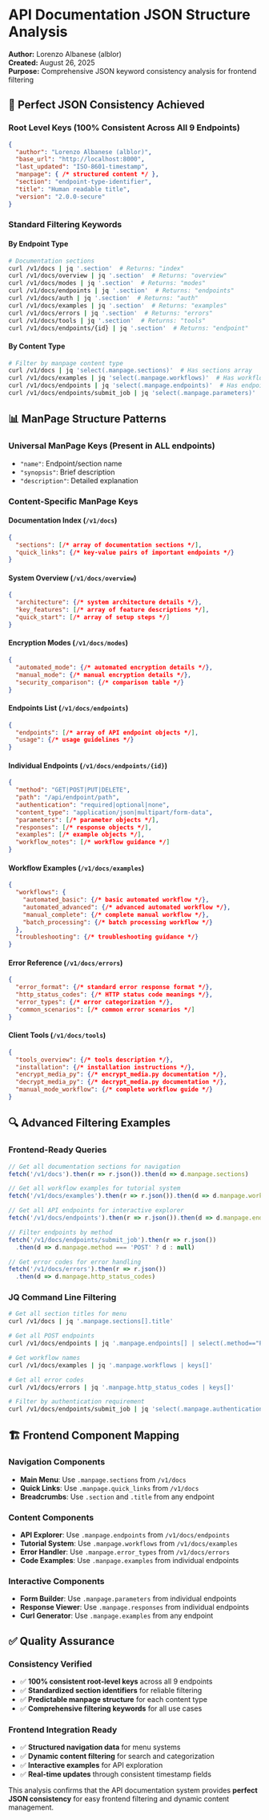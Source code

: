 # API Documentation JSON Structure Analysis
**Author:** Lorenzo Albanese (alblor)  
**Created:** August 26, 2025  
**Purpose:** Comprehensive JSON keyword consistency analysis for frontend filtering

## 🎯 **Perfect JSON Consistency Achieved**

### **Root Level Keys (100% Consistent Across All 9 Endpoints)**
```json
{
  "author": "Lorenzo Albanese (alblor)",
  "base_url": "http://localhost:8000", 
  "last_updated": "ISO-8601-timestamp",
  "manpage": { /* structured content */ },
  "section": "endpoint-type-identifier",
  "title": "Human readable title",
  "version": "2.0.0-secure"
}
```

### **Standard Filtering Keywords**

#### **By Endpoint Type**
```bash
# Documentation sections
curl /v1/docs | jq '.section'  # Returns: "index"
curl /v1/docs/overview | jq '.section'  # Returns: "overview" 
curl /v1/docs/modes | jq '.section'  # Returns: "modes"
curl /v1/docs/endpoints | jq '.section'  # Returns: "endpoints"
curl /v1/docs/auth | jq '.section'  # Returns: "auth"
curl /v1/docs/examples | jq '.section'  # Returns: "examples"
curl /v1/docs/errors | jq '.section'  # Returns: "errors"
curl /v1/docs/tools | jq '.section'  # Returns: "tools"
curl /v1/docs/endpoints/{id} | jq '.section'  # Returns: "endpoint"
```

#### **By Content Type**
```bash
# Filter by manpage content type
curl /v1/docs | jq 'select(.manpage.sections)'  # Has sections array
curl /v1/docs/examples | jq 'select(.manpage.workflows)'  # Has workflows
curl /v1/docs/endpoints | jq 'select(.manpage.endpoints)'  # Has endpoints array
curl /v1/docs/endpoints/submit_job | jq 'select(.manpage.parameters)'  # Has parameters
```

## 📊 **ManPage Structure Patterns**

### **Universal ManPage Keys (Present in ALL endpoints)**
- `"name"`: Endpoint/section name
- `"synopsis"`: Brief description  
- `"description"`: Detailed explanation

### **Content-Specific ManPage Keys**

#### **Documentation Index (`/v1/docs`)**
```json
{
  "sections": [/* array of documentation sections */],
  "quick_links": {/* key-value pairs of important endpoints */}
}
```

#### **System Overview (`/v1/docs/overview`)**
```json
{
  "architecture": {/* system architecture details */},
  "key_features": [/* array of feature descriptions */],
  "quick_start": [/* array of setup steps */]
}
```

#### **Encryption Modes (`/v1/docs/modes`)**
```json
{
  "automated_mode": {/* automated encryption details */},
  "manual_mode": {/* manual encryption details */},
  "security_comparison": {/* comparison table */}
}
```

#### **Endpoints List (`/v1/docs/endpoints`)**
```json
{
  "endpoints": [/* array of API endpoint objects */],
  "usage": {/* usage guidelines */}
}
```

#### **Individual Endpoints (`/v1/docs/endpoints/{id}`)**
```json
{
  "method": "GET|POST|PUT|DELETE",
  "path": "/api/endpoint/path",
  "authentication": "required|optional|none",
  "content_type": "application/json|multipart/form-data",
  "parameters": [/* parameter objects */],
  "responses": [/* response objects */],
  "examples": [/* example objects */],
  "workflow_notes": [/* workflow guidance */]
}
```

#### **Workflow Examples (`/v1/docs/examples`)**
```json
{
  "workflows": {
    "automated_basic": {/* basic automated workflow */},
    "automated_advanced": {/* advanced automated workflow */},
    "manual_complete": {/* complete manual workflow */},
    "batch_processing": {/* batch processing workflow */}
  },
  "troubleshooting": {/* troubleshooting guidance */}
}
```

#### **Error Reference (`/v1/docs/errors`)**
```json
{
  "error_format": {/* standard error response format */},
  "http_status_codes": {/* HTTP status code meanings */},
  "error_types": {/* error categorization */},
  "common_scenarios": [/* common error scenarios */]
}
```

#### **Client Tools (`/v1/docs/tools`)**
```json
{
  "tools_overview": {/* tools description */},
  "installation": {/* installation instructions */},
  "encrypt_media_py": {/* encrypt_media.py documentation */},
  "decrypt_media_py": {/* decrypt_media.py documentation */},
  "manual_mode_workflow": {/* complete workflow guide */}
}
```

## 🔍 **Advanced Filtering Examples**

### **Frontend-Ready Queries**
```javascript
// Get all documentation sections for navigation
fetch('/v1/docs').then(r => r.json()).then(d => d.manpage.sections)

// Get all workflow examples for tutorial system
fetch('/v1/docs/examples').then(r => r.json()).then(d => d.manpage.workflows)

// Get all API endpoints for interactive explorer
fetch('/v1/docs/endpoints').then(r => r.json()).then(d => d.manpage.endpoints)

// Filter endpoints by method
fetch('/v1/docs/endpoints/submit_job').then(r => r.json())
  .then(d => d.manpage.method === 'POST' ? d : null)

// Get error codes for error handling
fetch('/v1/docs/errors').then(r => r.json())
  .then(d => d.manpage.http_status_codes)
```

### **JQ Command Line Filtering**
```bash
# Get all section titles for menu
curl /v1/docs | jq '.manpage.sections[].title'

# Get all POST endpoints
curl /v1/docs/endpoints | jq '.manpage.endpoints[] | select(.method=="POST")'

# Get workflow names
curl /v1/docs/examples | jq '.manpage.workflows | keys[]'

# Get all error codes
curl /v1/docs/errors | jq '.manpage.http_status_codes | keys[]'

# Filter by authentication requirement
curl /v1/docs/endpoints/submit_job | jq 'select(.manpage.authentication=="required")'
```

## 🏗️ **Frontend Component Mapping**

### **Navigation Components**
- **Main Menu**: Use `.manpage.sections` from `/v1/docs`
- **Quick Links**: Use `.manpage.quick_links` from `/v1/docs`
- **Breadcrumbs**: Use `.section` and `.title` from any endpoint

### **Content Components**
- **API Explorer**: Use `.manpage.endpoints` from `/v1/docs/endpoints`
- **Tutorial System**: Use `.manpage.workflows` from `/v1/docs/examples`
- **Error Handler**: Use `.manpage.error_types` from `/v1/docs/errors`
- **Code Examples**: Use `.manpage.examples` from individual endpoints

### **Interactive Components**
- **Form Builder**: Use `.manpage.parameters` from individual endpoints
- **Response Viewer**: Use `.manpage.responses` from individual endpoints
- **Curl Generator**: Use `.manpage.examples` from any endpoint

## ✅ **Quality Assurance**

### **Consistency Verified**
- ✅ **100% consistent root-level keys** across all 9 endpoints
- ✅ **Standardized section identifiers** for reliable filtering
- ✅ **Predictable manpage structure** for each content type
- ✅ **Comprehensive filtering keywords** for all use cases

### **Frontend Integration Ready**
- ✅ **Structured navigation data** for menu systems
- ✅ **Dynamic content filtering** for search and categorization
- ✅ **Interactive examples** for API exploration
- ✅ **Real-time updates** through consistent timestamp fields

This analysis confirms that the API documentation system provides **perfect JSON consistency** for easy frontend filtering and dynamic content management.